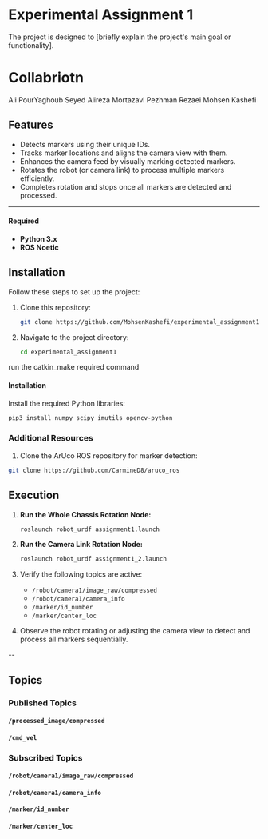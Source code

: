 # Experimental Assignment 1

 The project is designed to [briefly explain the project's main goal or functionality].

# Collabriotn
Ali PourYaghoub
Seyed Alireza Mortazavi
Pezhman Rezaei
Mohsen Kashefi

## Features
- Detects markers using their unique IDs.
- Tracks marker locations and aligns the camera view with them.
- Enhances the camera feed by visually marking detected markers.
- Rotates the robot (or camera link) to process multiple markers efficiently.
- Completes rotation and stops once all markers are detected and processed.

---

#### Required
- **Python 3.x**
- **ROS Noetic**


## Installation

Follow these steps to set up the project:

1. Clone this repository:
   ```bash
   git clone https://github.com/MohsenKashefi/experimental_assignment1.git
   ```

2. Navigate to the project directory:
   ```bash
   cd experimental_assignment1
   ```
run the catkin_make required command
   

#### Installation

Install the required Python libraries:
```bash
pip3 install numpy scipy imutils opencv-python
```

### Additional Resources

1. Clone the ArUco ROS repository for marker detection:
```bash
git clone https://github.com/CarmineD8/aruco_ros
```


## Execution

1. **Run the Whole Chassis Rotation Node:**
   ```bash
   roslaunch robot_urdf assignment1.launch
   ```

2. **Run the Camera Link Rotation Node:**
   ```bash
   roslaunch robot_urdf assignment1_2.launch
   ```
   
3. Verify the following topics are active:

   - `/robot/camera1/image_raw/compressed`
   - `/robot/camera1/camera_info`
   - `/marker/id_number`
   - `/marker/center_loc`

4. Observe the robot rotating or adjusting the camera view to detect and process all markers sequentially.

--

## Topics

### Published Topics

#### `/processed_image/compressed`
#### `/cmd_vel`


### Subscribed Topics

#### `/robot/camera1/image_raw/compressed`
#### `/robot/camera1/camera_info`
#### `/marker/id_number`
#### `/marker/center_loc`







